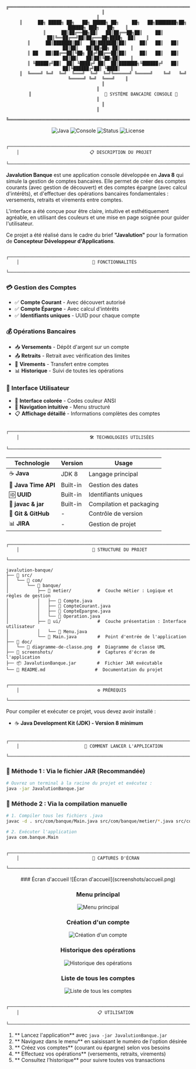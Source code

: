 <div align="center">

```
    ╔══════════════════════════════════════════════════════════════════════════════════════╗
    ║                                                                                      ║
    ║      ██╗ █████╗ ██╗   ██╗ █████╗ ██╗     ██╗   ██╗████████╗██╗ ██████╗ ███╗   ██╗    ║
    ║      ██║██╔══██╗██║   ██║██╔══██╗██║     ██║   ██║╚══██╔══╝██║██╔═══██╗████╗  ██║    ║
    ║      ██║███████║██║   ██║███████║██║     ██║   ██║   ██║   ██║██║   ██║██╔██╗ ██║    ║
    ║ ██   ██║██╔══██║╚██╗ ██╔╝██╔══██║██║     ██║   ██║   ██║   ██║██║   ██║██║╚██╗██║    ║
    ║ ╚█████╔╝██║  ██║ ╚████╔╝ ██║  ██║███████╗╚██████╔╝   ██║   ██║╚██████╔╝██║ ╚████║    ║
    ║  ╚════╝ ╚═╝  ╚═╝  ╚═══╝  ╚═╝  ╚═╝╚══════╝ ╚═════╝    ╚═╝   ╚═╝ ╚═════╝ ╚═╝  ╚═══╝    ║
    ║                                                                                      ║
    ║                            🏦 SYSTÈME BANCAIRE CONSOLE 🏦                           ║
    ║                                                                                      ║
    ╚══════════════════════════════════════════════════════════════════════════════════════╝
```

![Java](https://img.shields.io/badge/Java-8-orange?style=for-the-badge&logo=java)
![Console](https://img.shields.io/badge/Interface-Console-blue?style=for-the-badge&logo=terminal)
![Status](https://img.shields.io/badge/Status-Complete-success?style=for-the-badge)
![License](https://img.shields.io/badge/License-Educational-yellow?style=for-the-badge)

</div>

```
    ┌─────────────────────────────────────────────────────────────────────────────┐
    │                           📋 DESCRIPTION DU PROJET                          
    └─────────────────────────────────────────────────────────────────────────────┘
```

**Javalution Banque** est une application console développée en **Java 8** qui simule la gestion de comptes bancaires. Elle permet de créer des comptes courants (avec gestion de découvert) et des comptes épargne (avec calcul d'intérêts), et d'effectuer des opérations bancaires fondamentales : versements, retraits et virements entre comptes.

L'interface a été conçue pour être claire, intuitive et esthétiquement agréable, en utilisant des couleurs et une mise en page soignée pour guider l'utilisateur.

Ce projet a été réalisé dans le cadre du brief **"Javalution"** pour la formation de **Concepteur Développeur d'Applications**.

```
    ┌─────────────────────────────────────────────────────────────────────────────┐
    │                            🚀 FONCTIONNALITÉS                               
    └─────────────────────────────────────────────────────────────────────────────┘
```


### 💳 Gestion des Comptes
- ✅ **Compte Courant** - Avec découvert autorisé
- ✅ **Compte Épargne** - Avec calcul d'intérêts
- ✅ **Identifiants uniques** - UUID pour chaque compte

### 💰 Opérations Bancaires
- 📥 **Versements** - Dépôt d'argent sur un compte
- 📤 **Retraits** - Retrait avec vérification des limites
- 🔄 **Virements** - Transfert entre comptes
- 📊 **Historique** - Suivi de toutes les opérations

### 🎨 Interface Utilisateur
- 🌈 **Interface colorée** - Codes couleur ANSI
- 🎯 **Navigation intuitive** - Menu structuré
- 📋 **Affichage détaillé** - Informations complètes des comptes



```
    ┌─────────────────────────────────────────────────────────────────────────────┐
    │                           🛠️ TECHNOLOGIES UTILISÉES                         
    └─────────────────────────────────────────────────────────────────────────────┘
```

<div align="center">

| Technologie | Version | Usage |
|-------------|---------|-------|
| ☕ **Java** | JDK 8 | Langage principal |
| 📅 **Java Time API** | Built-in | Gestion des dates |
| 🆔 **UUID** | Built-in | Identifiants uniques |
| 🔨 **javac & jar** | Built-in | Compilation et packaging |
| 📝 **Git & GitHub** | - | Contrôle de version |
| 📊 **JIRA** | - | Gestion de projet |

</div>

```
    ┌─────────────────────────────────────────────────────────────────────────────┐
    │                            📁 STRUCTURE DU PROJET                           
    └─────────────────────────────────────────────────────────────────────────────┘
```

```
javalution-banque/
├── 📂 src/
│   └── 📂 com/
│       └── 📂 banque/
│           ├── 📂 metier/          #  Couche métier : Logique et règles de gestion
│           │   ├── 📄 Compte.java
│           │   ├── 📄 CompteCourant.java
│           │   ├── 📄 CompteEpargne.java
│           │   └── 📄 Operation.java
│           ├── 📂 ui/              #  Couche présentation : Interface utilisateur
│           │   └── 📄 Menu.java
│           └── 📄 Main.java        #  Point d'entrée de l'application
├── 📂 doc/
│   └── 📄 diagramme-de-classe.png  #  Diagramme de classe UML
├── 📂 screenshots/                 #  Captures d'écran de l'application
├── 📦 JavalutionBanque.jar        #  Fichier JAR exécutable
└── 📖 README.md                   #  Documentation du projet
```

```
    ┌─────────────────────────────────────────────────────────────────────────────┐
    │                              ⚙️ PRÉREQUIS                                   
    └─────────────────────────────────────────────────────────────────────────────┘
```

Pour compiler et exécuter ce projet, vous devez avoir installé :

- ☕ **Java Development Kit (JDK) - Version 8 minimum**

```
    ┌─────────────────────────────────────────────────────────────────────────────┐
    │                         🚀 COMMENT LANCER L'APPLICATION                     
    └─────────────────────────────────────────────────────────────────────────────┘
```

### 🎯 Méthode 1 : Via le fichier JAR (Recommandée)

```bash
# Ouvrez un terminal à la racine du projet et exécutez :
java -jar JavalutionBanque.jar
```

### 🔧 Méthode 2 : Via la compilation manuelle

```bash
# 1. Compiler tous les fichiers .java
javac -d . src/com/banque/Main.java src/com/banque/metier/*.java src/com/banque/ui/*.java

# 2. Exécuter l'application
java com.banque.Main
```

```
    ┌─────────────────────────────────────────────────────────────────────────────┐
    │                            📸 CAPTURES D'ÉCRAN                              
    └─────────────────────────────────────────────────────────────────────────────┘
```
<div align="center">
###  Écran d'accueil
![Écran d'accueil](screenshots/accueil.png)

###  Menu principal
![Menu principal](screenshots/menu.png)

###  Création d'un compte
![Création d'un compte](screenshots/creation_compte.png)

###  Historique des opérations
![Historique des opérations](screenshots/historique.png)

###  Liste de tous les comptes
![Liste de tous les comptes](screenshots/liste_comptes.png)
</div>

```
    ┌──────────────────────────────────────────────────────────────────────────────┐
    │                              📋 UTILISATION                                  
    └──────────────────────────────────────────────────────────────────────────────┘
```

1. ** Lancez l'application** avec `java -jar JavalutionBanque.jar`
2. ** Naviguez dans le menu** en saisissant le numéro de l'option désirée
3. ** Créez vos comptes** (courant ou épargne) selon vos besoins
4. ** Effectuez vos opérations** (versements, retraits, virements)
5. ** Consultez l'historique** pour suivre toutes vos transactions


</div>
